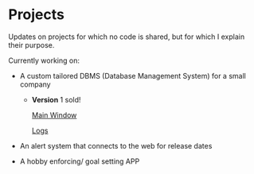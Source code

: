 # Projects
Updates on projects for which no code is shared, but for which I explain their purpose.

Currently working on:
- A custom tailored DBMS (Database Management System) for a small company
    - **Version** 1 sold!
   
      [Main Window](DBMS_mainscreen.png)
    
      [Logs](DBMS_Logs.png)
    

- An alert system that connects to the web for release dates

- A hobby enforcing/ goal setting APP
